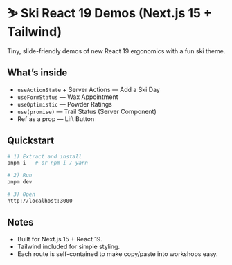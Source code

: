 # ⛷️ Ski React 19 Demos (Next.js 15 + Tailwind)

Tiny, slide-friendly demos of new React 19 ergonomics with a fun ski theme.

## What’s inside
- `useActionState` + Server Actions — Add a Ski Day
- `useFormStatus` — Wax Appointment
- `useOptimistic` — Powder Ratings
- `use(promise)` — Trail Status (Server Component)
- Ref as a prop — Lift Button

## Quickstart
```bash
# 1) Extract and install
pnpm i   # or npm i / yarn

# 2) Run
pnpm dev

# 3) Open
http://localhost:3000
```

## Notes
- Built for Next.js 15 + React 19.
- Tailwind included for simple styling.
- Each route is self-contained to make copy/paste into workshops easy.
